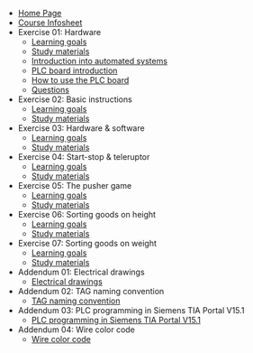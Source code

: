 * [Home Page](README.md)
* [Course Infosheet](course-infosheet.md)
* Exercise 01: Hardware
  * [Learning goals](Ex01/Subchapter01.md)
  * [Study materials](Ex01/Subchapter02.md)
  * [Introduction into automated systems](Ex01/Subchapter03.md)
  * [PLC board introduction](Ex01/Subchapter04.md)
  * [How to use the PLC board](Ex01/Subchapter05.md)
  * [Questions](Ex01/Subchapter06.md)
* Exercise 02: Basic instructions
  * [Learning goals](Ex02/Subchapter01.md)
  * [Study materials](Ex02/Subchapter02.md)
* Exercise 03: Hardware & software
  * [Learning goals](Ex03/Subchapter01.md)
  * [Study materials](Ex03/Subchapter02.md)
* Exercise 04: Start-stop & teleruptor
  * [Learning goals](Ex04/Subchapter01.md)
  * [Study materials](Ex04/Subchapter02.md)
* Exercise 05: The pusher game
  * [Learning goals](Ex05/Subchapter01.md)
  * [Study materials](Ex05/Subchapter02.md)
* Exercise 06: Sorting goods on height
  * [Learning goals](Ex06/Subchapter01.md)
  * [Study materials](Ex06/Subchapter02.md)
* Exercise 07: Sorting goods on weight
  * [Learning goals](Ex07/Subchapter01.md)
  * [Study materials](Ex07/Subchapter02.md)
* Addendum 01: Electrical drawings
  * [Electrical drawings](Ad01/Subchapter01.md)
* Addendum 02: TAG naming convention
  * [TAG naming convention](Ad02/Subchapter01.md)
* Addendum 03: PLC programming in Siemens TIA Portal V15.1
  * [PLC programming in Siemens TIA Portal V15.1](Ad03/Subchapter01.md)
* Addendum 04: Wire color code
  * [Wire color code](Ad04/Subchapter01.md)
